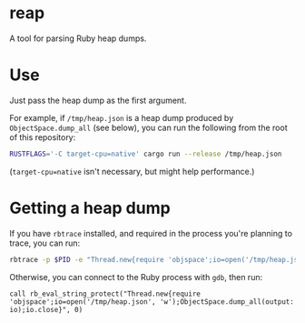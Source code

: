 # reap

A tool for parsing Ruby heap dumps.

# Use 

Just pass the heap dump as the first argument.

For example, if `/tmp/heap.json` is a heap dump produced by `ObjectSpace.dump_all` (see below),
you can run the following from the root of this repository:

```sh
RUSTFLAGS='-C target-cpu=native' cargo run --release /tmp/heap.json
```

(`target-cpu=native` isn't necessary, but might help performance.)

# Getting a heap dump

If you have `rbtrace` installed, and required in the process you're planning to trace, you can run:

```sh
rbtrace -p $PID -e "Thread.new{require 'objspace';io=open('/tmp/heap.json', 'w');ObjectSpace.dump_all(output: io);io.close}"
```

Otherwise, you can connect to the Ruby process with `gdb`, then run:

```gdb
call rb_eval_string_protect("Thread.new{require 'objspace';io=open('/tmp/heap.json', 'w');ObjectSpace.dump_all(output: io);io.close}", 0)
```

